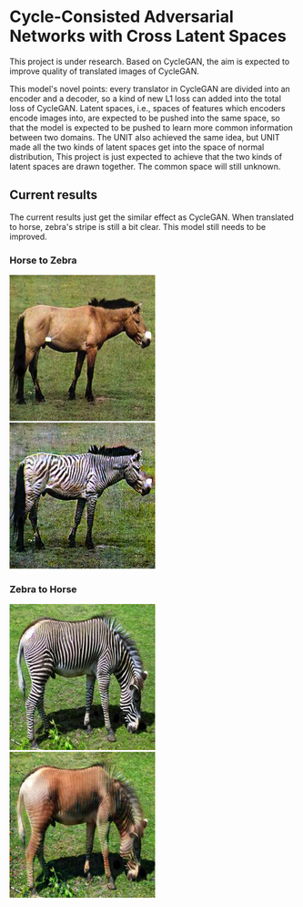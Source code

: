 # Cycle-Consisted Adversarial Networks with Cross Latent Spaces

  This project is under research. Based on CycleGAN, the aim is expected to improve quality of translated images of CycleGAN.
  
  This model's novel points: every translator in CycleGAN are divided into an encoder and a decoder, so a kind of new L1 loss can added into the total loss of CycleGAN. Latent spaces, i.e., spaces of features which encoders encode images into, are expected to be pushed into the same space, so that the model is expected to be pushed to learn more common information between two domains. The UNIT also achieved the same idea, but UNIT made all the two kinds of latent spaces get into the space of normal distribution, This project is just expected to achieve that the two kinds of latent spaces are drawn together. The common space will still unknown.
  ## Current results
  The current results just get the similar effect as CycleGAN. When translated to horse, zebra's stripe is still a bit clear. This model still needs to be improved.
  ### Horse to Zebra
   ![h2](https://github.com/GuangyuanHao/CrossGAN/raw/master/results/h2.jpg) 
   ![z2](https://github.com/GuangyuanHao/CrossGAN/raw/master/results/z2.jpg)
  ### Zebra to Horse 
   ![zz1](https://github.com/GuangyuanHao/CrossGAN/raw/master/results/zz1.jpg) 
   ![hh1](https://github.com/GuangyuanHao/CrossGAN/raw/master/results/hh1.jpg) 
